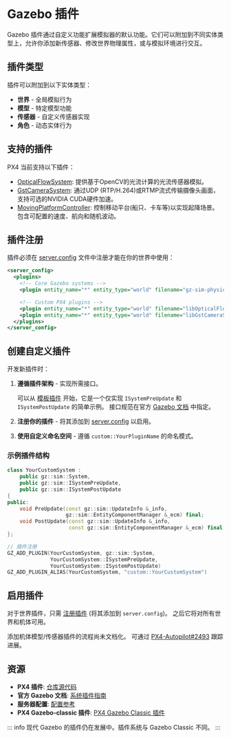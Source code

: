 # Gazebo 插件

Gazebo 插件通过自定义功能扩展模拟器的默认功能。它们可以附加到不同实体类型上，允许你添加新传感器、修改世界物理属性，或与模拟环境进行交互。

## 插件类型

插件可以附加到以下实体类型：

- **世界** - 全局模拟行为
- **模型** - 特定模型功能
- **传感器** - 自定义传感器实现
- **角色** - 动态实体行为

## 支持的插件

PX4 当前支持以下插件：

- [OpticalFlowSystem](https://github.com/PX4/PX4-Autopilot/tree/main/src/modules/simulation/gz_plugins/optical_flow): 提供基于OpenCV的光流计算的光流传感器模拟。
- [GstCameraSystem](https://github.com/PX4/PX4-Autopilot/tree/main/src/modules/simulation/gz_plugins/gstreamer): 通过UDP (RTP/H.264)或RTMP流式传输摄像头画面，支持可选的NVIDIA CUDA硬件加速。
- [MovingPlatformController](https://github.com/PX4/PX4-Autopilot/tree/main/src/modules/simulation/gz_plugins/moving_platform_controller): 控制移动平台(船只、卡车等)以实现起降场景。包含可配置的速度、航向和随机波动。

## 插件注册

插件必须在 [server.config](https://github.com/PX4/PX4-Autopilot/blob/main/src/modules/simulation/gz_bridge/server.config) 文件中注册才能在你的世界中使用：

```xml
<server_config>
  <plugins>
    <!-- Core Gazebo systems -->
    <plugin entity_name="*" entity_type="world" filename="gz-sim-physics-system" name="gz::sim::systems::Physics"/>

    <!-- Custom PX4 plugins -->
    <plugin entity_name="*" entity_type="world" filename="libOpticalFlowSystem.so" name="custom::OpticalFlowSystem"/>
    <plugin entity_name="*" entity_type="world" filename="libGstCameraSystem.so" name="custom::GstCameraSystem"/>
  </plugins>
</server_config>
```

## 创建自定义插件

开发新插件时：

1. **遵循插件架构** - 实现所需接口。

   可以从 [模板插件](https://github.com/PX4/PX4-Autopilot/tree/main/src/modules/simulation/gz_plugins/template_plugin) 开始，它是一个仅实现 `ISystemPreUpdate` 和 `ISystemPostUpdate` 的简单示例。
   接口规范在官方 [Gazebo 文档](https://gazebosim.org/api/sim/9/createsystemplugins.html) 中指定。

2. **注册你的插件** - 将其添加到 [server.config](https://github.com/PX4/PX4-Autopilot/blob/main/src/modules/simulation/gz_bridge/server.config) 以启用。
3. **使用自定义命名空间** - 遵循 `custom::YourPluginName` 的命名模式。

### 示例插件结构

```cpp
class YourCustomSystem :
    public gz::sim::System,
    public gz::sim::ISystemPreUpdate,
    public gz::sim::ISystemPostUpdate
{
public:
    void PreUpdate(const gz::sim::UpdateInfo &_info,
                   gz::sim::EntityComponentManager &_ecm) final;
    void PostUpdate(const gz::sim::UpdateInfo &_info,
                    const gz::sim::EntityComponentManager &_ecm) final;
};

// 插件注册
GZ_ADD_PLUGIN(YourCustomSystem, gz::sim::System,
              YourCustomSystem::ISystemPreUpdate,
              YourCustomSystem::ISystemPostUpdate)
GZ_ADD_PLUGIN_ALIAS(YourCustomSystem, "custom::YourCustomSystem")
```

## 启用插件

对于世界插件，只需 [注册插件](#plugin-registration) (将其添加到 `server.config`)。
之后它将对所有世界和机体可用。

添加机体模型/传感器插件的流程尚未文档化。
可通过 [PX4-Autopilot#2493](https://github.com/PX4/PX4-Autopilot/issues/24939) 跟踪进展。

## 资源

- **PX4 插件**: [仓库源代码](https://github.com/PX4/PX4-Autopilot/tree/main/src/modules/simulation/gz_plugins)
- **官方 Gazebo 文档**: [系统插件指南](https://gazebosim.org/api/sim/9/createsystemplugins.html)
- **服务器配置**: [配置参考](https://gazebosim.org/api/sim/9/server_config.html)
- **PX4 Gazebo-classic 插件**: [PX4 Gazebo Classic 插件](https://github.com/PX4/PX4-SITL_gazebo-classic/tree/main/src)

::: info
现代 Gazebo 的插件仍在发展中。插件系统与 Gazebo Classic 不同。
:::